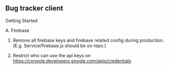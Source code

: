 ## Bug tracker client

Getting Started

A. Firebase

1. Remove all firebase keys and firebase related config during production. (E.g. Service/firebase.js should be on repo.)

2. Restrict who can use the api keys on https://console.developers.google.com/apis/credentials
